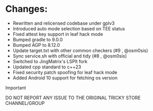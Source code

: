 # Changes:

- Rewritten and relicensed codebase under gplv3
- Introduced auto mode selection based on TEE status
- Fixed attest key support in leaf hack mode
- Bumped gradle to 9.0.0
- Bumped AGP to 8.12.0
- Update target.txt with other common checkers (#9 , @osm0sis)
- Sync service.sh with official and tidy (#8 , @osm0sis)
- Switched to JingMatrix's LSPlt fork
- Updated cpp standard to c++23
- Fixed security patch spoofing for leaf hack mode
- Added Android 10 support for fetching os version

> [!IMPORTANT]
> DO NOT REPORT ANY ISSUE TO THE ORIGINAL TRICKY STORE CHANNEL/GROUP 
